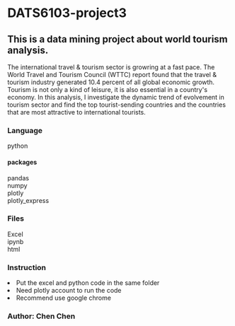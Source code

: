 # DATS6103-project3
## This is a data mining project about world tourism analysis.

The international travel & tourism sector is growring at a fast pace. The World Travel and Tourism Council (WTTC) report found that the travel & tourism industry generated 10.4 percent of all global economic growth. Tourism is not only a kind of leisure, it is also essential in a country's economy. In this analysis, I investigate the dynamic trend of evolvement in tourism sector and find the top tourist-sending countries and the countries that are most attractive to international tourists.

### Language
python
#### packages
 pandas<br> 
 numpy<br>
 plotly<br>
 plotly_express<br>

### Files
 Excel<br>
 ipynb<br>
 html<br>

### Instruction
<li>Put the excel and python code in the same folder</li>
<li>Need plotly account to run the code</li>
<li>Recommend use google chrome</li>

### Author: Chen Chen

